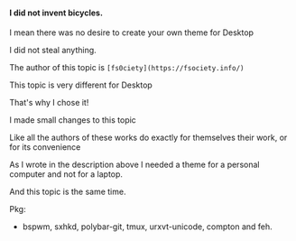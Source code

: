 #### I did not invent bicycles. 

I mean there was no desire to create your own theme for Desktop

I did not steal anything.

The author of this topic is
```[fs0ciety](https://fsociety.info/)```

This topic is very different for Desktop

That's why I chose it!

I made small changes to this topic

Like all the authors of these works do exactly for themselves their work, or for its convenience

As I wrote in the description above I needed a theme for a personal computer and not for a laptop.

And this topic is the same time.

Pkg: 
* bspwm, sxhkd, polybar-git, tmux, urxvt-unicode, compton and feh.

